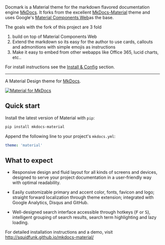 
Docmark is a Material theme for the markdown flavored documentation engine  [MkDocs][1].
It forks from the excellent [MkDocs-Material][2] theme and uses Google's [Material Components Web][3]as the base.

  [1]: http://www.mkdocs.org
  [2]: http://squidfunk.github.io/mkdocs-material/
  [3]: https://material.io/components/web/

The goals with the fork of this project are 3 fold

1. build on top of Material Components Web
2. Extend the markdown so its easy for the author to use cards, callouts and admonitions with simple emojis as instructions
3. Make it easy to embed from other webapps like Office 365, lucid charts, etc..

For install instructions see the [Install & Config](docs/getting-started.md) section.

------

A Material Design theme for [MkDocs][1].

[![Material for MkDocs](docs/images/material.png)][2]

  [1]: http://www.mkdocs.org
  [2]: http://squidfunk.github.io/mkdocs-material/

## Quick start

Install the latest version of Material with `pip`:

``` sh
pip install mkdocs-material
```

Append the following line to your project's `mkdocs.yml`:

``` yaml
theme: 'material'
```

## What to expect

* Responsive design and fluid layout for all kinds of screens and devices,
  designed to serve your project documentation in a user-friendly way with
  optimal readability.

* Easily customizable primary and accent color, fonts, favicon and logo;
  straight forward localization through theme extension; integrated with Google
  Analytics, Disqus and GitHub.

* Well-designed search interface accessible through hotkeys (<kbd>F</kbd> or
  <kbd>S</kbd>), intelligent grouping of search results, search term
  highlighting and lazy loading.

For detailed installation instructions and a demo, visit
http://squidfunk.github.io/mkdocs-material/

